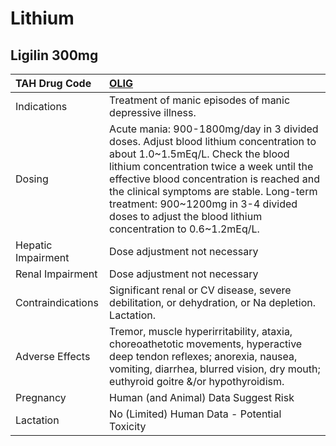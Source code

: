 # Lithium

## Ligilin 300mg

| TAH Drug Code      | [OLIG](https://www.tahsda.org.tw/drugs/hissearch.php?drug_code=OLIG)                                                                                                                                                                                                                                                                                                  |
|:-------------------|:----------------------------------------------------------------------------------------------------------------------------------------------------------------------------------------------------------------------------------------------------------------------------------------------------------------------------------------------------------------------|
| Indications        | Treatment of manic episodes of manic depressive illness.                                                                                                                                                                                                                                                                                                              |
| Dosing             | Acute mania: 900-1800mg/day in 3 divided doses. Adjust blood lithium concentration to about 1.0~1.5mEq/L. Check the blood lithium concentration twice a week until the effective blood concentration is reached and the clinical symptoms are stable. Long-term treatment: 900~1200mg in 3-4 divided doses to adjust the blood lithium concentration to 0.6~1.2mEq/L. |
| Hepatic Impairment | Dose adjustment not necessary                                                                                                                                                                                                                                                                                                                                         |
| Renal Impairment   | Dose adjustment not necessary                                                                                                                                                                                                                                                                                                                                         |
| Contraindications  | Significant renal or CV disease, severe debilitation, or dehydration, or Na depletion. Lactation.                                                                                                                                                                                                                                                                     |
| Adverse Effects    | Tremor, muscle hyperirritability, ataxia, choreoathetotic movements, hyperactive deep tendon reflexes; anorexia, nausea, vomiting, diarrhea, blurred vision, dry mouth; euthyroid goitre &/or hypothyroidism.                                                                                                                                                         |
| Pregnancy          | Human (and Animal) Data Suggest Risk                                                                                                                                                                                                                                                                                                                                  |
| Lactation          | No (Limited) Human Data - Potential Toxicity                                                                                                                                                                                                                                                                                                                          |

